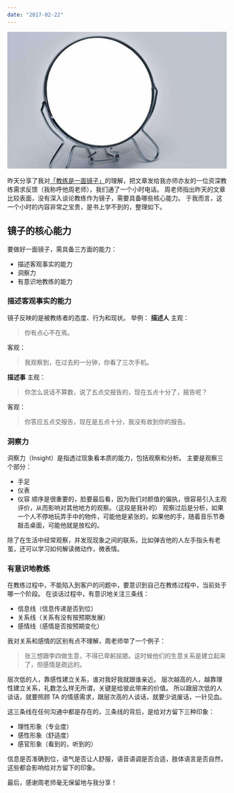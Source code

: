 ```yaml
---
date: "2017-02-22"
---
```


<img src='/_image/image_2023-11-05-16-58-45.png'>

昨天分享了我对[「教练是一面镜子」](http://www.jianshu.com/p/54d0c2abb58c)的理解，把文章发给我亦师亦友的一位资深教练需求反馈（我称呼他周老师），我们通了一个小时电话。
周老师指出昨天的文章比较表面，没有深入谈论教练作为镜子，需要具备哪些核心能力。
于我而言，这一个小时的内容非常之宝贵，是书上学不到的，整理如下。

## 镜子的核心能力

要做好一面镜子，需具备三方面的能力：

-   描述客观事实的能力
-   洞察力
-   有意识地教练的能力

### 描述客观事实的能力

镜子反映的是被教练者的态度、行为和现状。
举例：
**描述人**
主观：

> 你有点心不在焉。

客观：

> 我观察到，在过去的一分钟，你看了三次手机。

**描述事**
主观：

> 你怎么说话不算数，说了五点交报告的，现在五点十分了，报告呢？

客观：

> 你答应五点交报告，现在是五点十分，我没有收到你的报告。

### 洞察力

洞察力（Insight）是指透过现象看本质的能力，包括观察和分析。
主要是观察三个部分：

-   手足
-   仪表
-   仪容
    顺序是很重要的，脸要最后看，因为我们对颜值的偏执，很容易引入主观评价，从而影响对其他地方的观察。（这段是我补的）
    观察过后是分析，如果一个人不停地玩弄手中的物件，可能他是紧张的，如果他的手，随着音乐节奏敲击桌面，可能他就是放松的。

除了在生活中经常观察，并发现现象之间的联系，比如弹吉他的人左手指头有老茧，还可以学习如何解读微动作，微表情。

### 有意识地教练

在教练过程中，不能陷入到客户的问题中，要意识到自己在教练过程中，当前处于哪一个阶段。
在谈话过程中，有意识地关注三条线：

-   信息线（信息传递是否到位）
-   关系线（关系有没有按预期发展）
-   感情线（感情是否按预期变化）

我对关系和感情的区别有点不理解，周老师举了一个例子：

> 张三想跟李四做生意，不得已卑躬屈膝。这时候他们的生意关系是建立起来了，但感情是疏远的。

层次低的人，靠感性建立关系，谁对我好我就跟谁亲近。
层次越高的人，越靠理性建立关系，礼数怎么样无所谓，关键是给彼此带来的价值。
所以跟层次低的人谈话，就要照顾 TA 的情感需求，跟层次高的人谈话，就要少说废话，一针见血。

这三条线在任何沟通中都是存在的，三条线的背后，是给对方留下三种印象：

-   理性形象（专业度）
-   感性形象（舒适度）
-   感官形象（看到的，听到的）

信息是否准确到位，语气是否让人舒服，语音语调是否合适，肢体语言是否自然，这些都会影响给对方留下的印象。

最后，感谢周老师毫无保留地与我分享！
